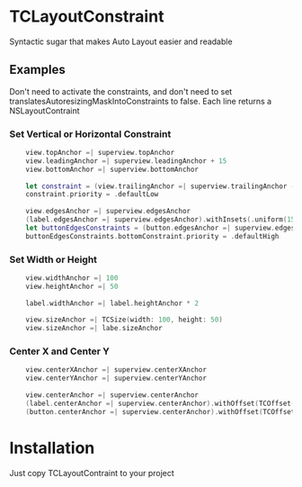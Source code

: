 # TCLayoutConstraint
 Syntactic sugar that makes Auto Layout easier and readable

## Examples
Don't need to activate the constraints, and don't need to set translatesAutoresizingMaskIntoConstraints to false.
Each line returns a NSLayoutContraint

### Set Vertical or Horizontal Constraint
```swift
    view.topAnchor =| superview.topAnchor
    view.leadingAnchor =| superview.leadingAnchor + 15
    view.bottomAnchor =| superview.bottomAnchor
    
    let constraint = (view.trailingAnchor =| superview.trailingAnchor - 15)
    constraint.priority = .defaultLow
    
    view.edgesAnchor =| superview.edgesAnchor
    (label.edgesAnchor =| superview.edgesAnchor).withInsets(.uniform(15))
    let buttonEdgesConstraints = (button.edgesAnchor =| superview.edgesAnchor).withInsets(.top(10) + .horizontal(20))
    buttonEdgesConstraints.bottomConstraint.priority = .defaultHigh
```

### Set Width or Height
```swift
    view.widthAnchor =| 100
    view.heightAnchor =| 50
    
    label.widthAnchor =| label.heightAnchor * 2
    
    view.sizeAnchor =| TCSize(width: 100, height: 50)
    view.sizeAnchor =| labe.sizeAnchor
```

### Center X and Center Y
```swift
    view.centerXAnchor =| superview.centerXAnchor
    view.centerYAnchor =| superview.centerYAnchor
    
    view.centerAnchor =| superview.centerAnchor
    (label.centerAnchor =| superview.centerAnchor).withOffset(TCOffset(x, 10, y: 50))
    (button.centerAnchor =| superview.centerAnchor).withOffset(TCOffset(y: 50))
```

# Installation
 Just copy TCLayoutContraint to your project
